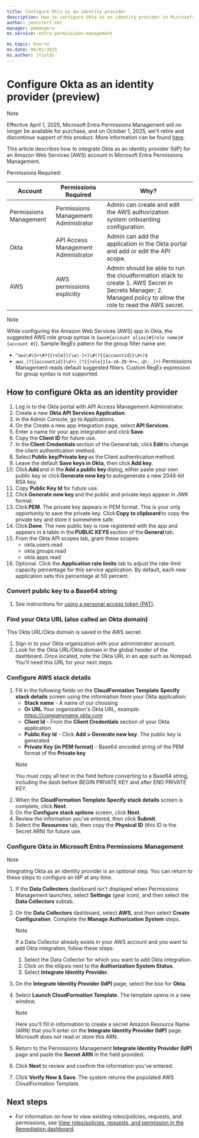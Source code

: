 ```yaml
---
title: Configure Okta as an identity provider
description: How to configure Okta as an identity provider in Microsoft Entra Permissions Management.
author: jenniferf-skc
manager: pmwongera
ms.service: entra-permissions-management

ms.topic: how-to
ms.date: 04/01/2025
ms.author: jfields
---
```


# Configure Okta as an identity provider (preview)

> [!NOTE]
> Effective April 1, 2025, Microsoft Entra Permissions Management will no longer be available for purchase, and on October 1, 2025, we'll retire and discontinue support of this product. More information can be found [here](https://aka.ms/MEPMretire).

This article describes how to integrate Okta as an identity provider (IdP) for an Amazon Web Services (AWS) account in Microsoft Entra Permissions Management. 

Permissions Required:


| **Account**                  | **Permissions Required**                                         |**Why?**                   |
|-----------------------|-----------------------------------------------------|---------------------------------|
| Permissions Management   | Permissions Management Administrator     | Admin can create and edit the AWS authorization system onboarding configuration.   | 
| Okta                 | API Access Management Administrator     | Admin can add the application in the Okta portal and add or edit the API scope.    |
| AWS   | AWS permissions explicitly     |  Admin should be able to run the cloudformation stack to create  1. AWS Secret in Secrets Manager; 2. Managed policy to allow the role to read the AWS secret. | 

> [!NOTE]
> While configuring the Amazon Web Services (AWS) app in Okta, the suggested AWS role group syntax is (```aws#{account alias]#{role name}#{account #]```).
> Sample RegEx pattern for the group filter name are:
> - ```^aws\#\S+\#?{{role}}[\w\-]+)\#(?{{accountid}}\d+)$```
> - ```aws_(?{{accountid}}\d+)_(?{{role}}[a-zA-Z0-9+=,.@\-_]+)```
> Permissions Management reads default suggested filters. Custom RegEx expression for group syntax is not supported.

## How to configure Okta as an identity provider

1. Log in to the Okta portal with API Access Management Administrator. 
2. Create a new **Okta API Services Application**. 
3. In the Admin Console, go to Applications. 
4. On the Create a new app integration page, select **API Services**.
5. Enter a name for your app integration and click **Save**. 
6. Copy the **Client ID** for future use.  
7. In the **Client Credentials** section of the General tab, click **Edit** to change the client authentication method. 
8. Select **Public key/Private key** as the Client authentication method. 
9. Leave the default **Save keys in Okta**, then click **Add key**. 
10. Click **Add** and in the **Add a public key** dialog, either paste your own public key or click **Generate new key** to autogenerate a new 2048-bit RSA key. 
11. Copy **Public Key Id** for future use.  
12. Click **Generate new key** and the public and private keys appear in JWK format. 
13. Click **PEM**. The private key appears in PEM format. 
    This is your only opportunity to save the private key. Click **Copy to clipboard** to copy the private key and store it somewhere safe. 
14. Click **Done**. The new public key is now registered with the app and appears in a table in the **PUBLIC KEYS** section of the **General** tab. 
15. From the Okta API scopes tab, grant these scopes:
    - okta.users.read
    - okta.groups.read
    - okta.apps.read
16. Optional. Click the **Application rate limits** tab to adjust the rate-limit capacity percentage for this service application. By default, each new application sets this percentage at 50 percent. 

### Convert public key to a Base64 string

1. See instructions for [using a personal access token (PAT)](https://go.microsoft.com/fwlink/?linkid=2249174).

### Find your Okta URL (also called an Okta domain)

This Okta URL/Okta domain is saved in the AWS secret.

1. Sign in to your Okta organization with your administrator account.
2. Look for the Okta URL/Okta domain in the global header of the dashboard. 
Once located, note the Okta URL in an app such as Notepad. You'll need this URL for your next steps. 

### Configure AWS stack details

1. Fill in the following fields on the **CloudFormation Template Specify stack details** screen using the information from your Okta application:
    - **Stack name** - A name of our choosing
    - **Or URL** Your organization's Okta URL, example: *https://companyname.okta.com*
    - **Client Id** - From the **Client Credentials** section of your Okta application
    - **Public Key Id** - Click **Add > Generate new key**. The public key is generated 
    - **Private Key (in PEM format)** - Base64 encoded string of the PEM format of the **Private key**
     > [!NOTE]
     > You must copy all text in the field before converting to a Base64 string, including the dash before BEGIN PRIVATE KEY and after END PRIVATE KEY.
2. When the **CloudFormation Template Specify stack details** screen is complete, click **Next**.
3. On the **Configure stack options** screen, click **Next**.
4. Review the information you've entered, then click **Submit**.
5. Select the **Resources** tab, then copy the **Physical ID** (this ID is the Secret ARN) for future use.

### Configure Okta in Microsoft Entra Permissions Management

> [!NOTE]
> Integrating Okta as an identity provider is an optional step. You can return to these steps to configure an IdP at any time. 

1. If the **Data Collectors** dashboard isn't displayed when Permissions Management launches, select **Settings** (gear icon), and then select the **Data Collectors** subtab.
2. On the **Data Collectors** dashboard, select **AWS**, and then select **Create Configuration**.
    Complete the **Manage Authorization System** steps.
    > [!NOTE]
    > If a Data Collector already exists in your AWS account and you want to add Okta integration, follow these steps:
    >  1. Select the Data Collector for which you want to add Okta integration.
    >  1. Click on the ellipsis next to the **Authorization System Status**.
    >  1. Select **Integrate Identity Provider**.

3. On the **Integrate Identity Provider (IdP)** page, select the box for **Okta**.
4. Select **Launch CloudFormation Template**. The template opens in a new window.
   > [!NOTE]
   > Here you'll fill in information to create a secret Amazon Resource Name (ARN) that you'll enter on the **Integrate Identity Provider (IdP)** page. Microsoft does not read or store this ARN.
5. Return to the Permissions Management **Integrate Identity Provider (IdP)** page and paste the **Secret ARN** in the field provided.
6. Click **Next** to review and confirm the information you've entered.
7. Click **Verify Now & Save**.
   The system returns the populated AWS CloudFormation Template. 

## Next steps

- For information on how to view existing roles/policies, requests, and permissions, see [View roles/policies, requests, and permission in the Remediation dashboard](ui-remediation.md).
